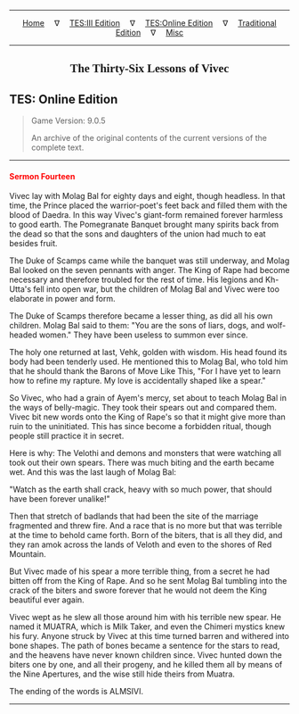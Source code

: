 
---

<!-- Jekyll Page Links -->

<center>
<a href="../../../../index.html">Home</a>
&emsp;&nabla;&emsp;
<a href="../../../index-tes3.html">TES:III Edition</a>
&emsp;&nabla;&emsp;
<a href="../../../index-teso.html">TES:Online Edition</a>
&emsp;&nabla;&emsp;
<a href="../../../index-traditional.html">Traditional Edition</a>
&emsp;&nabla;&emsp;
<a href="../../../index-misc.html">Misc</a>
</center>

<!-- Markdown Body Below: -->

---

<center>
<h2><span style="font-family:Georgia">The Thirty-Six Lessons of Vivec</span></h2>
</center>

## TES: Online Edition

> Game Version: 9.0.5
>
> An archive of the original contents of the current versions of the complete text.

---

#### <span style="color:red">Sermon Fourteen</span>

Vivec lay with Molag Bal for eighty days and eight, though headless. In that time, the Prince placed the warrior-poet's feet back and filled them with the blood of Daedra. In this way Vivec's giant-form remained forever harmless to good earth. The Pomegranate Banquet brought many spirits back from the dead so that the sons and daughters of the union had much to eat besides fruit.

The Duke of Scamps came while the banquet was still underway, and Molag Bal looked on the seven pennants with anger. The King of Rape had become necessary and therefore troubled for the rest of time. His legions and Kh-Utta's fell into open war, but the children of Molag Bal and Vivec were too elaborate in power and form.

The Duke of Scamps therefore became a lesser thing, as did all his own children. Molag Bal said to them: "You are the sons of liars, dogs, and wolf-headed women." They have been useless to summon ever since.

The holy one returned at last, Vehk, golden with wisdom. His head found its body had been tenderly used. He mentioned this to Molag Bal, who told him that he should thank the Barons of Move Like This, "For I have yet to learn how to refine my rapture. My love is accidentally shaped like a spear."

So Vivec, who had a grain of Ayem's mercy, set about to teach Molag Bal in the ways of belly-magic. They took their spears out and compared them. Vivec bit new words onto the King of Rape's so that it might give more than ruin to the uninitiated. This has since become a forbidden ritual, though people still practice it in secret.

Here is why: The Velothi and demons and monsters that were watching all took out their own spears. There was much biting and the earth became wet. And this was the last laugh of Molag Bal:

"Watch as the earth shall crack, heavy with so much power, that should have been forever unalike!"

Then that stretch of badlands that had been the site of the marriage fragmented and threw fire. And a race that is no more but that was terrible at the time to behold came forth. Born of the biters, that is all they did, and they ran amok across the lands of Veloth and even to the shores of Red Mountain.

But Vivec made of his spear a more terrible thing, from a secret he had bitten off from the King of Rape. And so he sent Molag Bal tumbling into the crack of the biters and swore forever that he would not deem the King beautiful ever again.

Vivec wept as he slew all those around him with his terrible new spear. He named it MUATRA, which is Milk Taker, and even the Chimeri mystics knew his fury. Anyone struck by Vivec at this time turned barren and withered into bone shapes. The path of bones became a sentence for the stars to read, and the heavens have never known children since. Vivec hunted down the biters one by one, and all their progeny, and he killed them all by means of the Nine Apertures, and the wise still hide theirs from Muatra.

The ending of the words is ALMSIVI.

---
